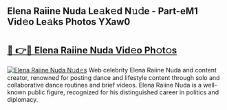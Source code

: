 ## Elena Raiine Nuda Le𝚊k𝚎d N𝚞𝚍e - Part-eM1 Vid𝚎o Le𝚊ks Photos YXaw0

# <h2><a href="http://fbcdfj.evod.top/?m=Elena+Raiine+Nuda">🔗 👉🔴 Elena Raiine Nuda Vid𝚎o Ph𝚘t𝚘s</a></h2>

[![Elena Raiine Nuda N𝚞d𝚎s](https://i.imgur.com/8V9OHl7.gif)](http://fbcdfj.evod.top/?m=Elena+Raiine+Nuda)
Web celebrity Elena Raiine Nuda and content creator, renowned for posting dance and lifestyle content through solo and collaborative dance routines and brief videos. Elena Raiine Nuda is a well-known public figure, recognized for his distinguished career in politics and diplomacy. 
